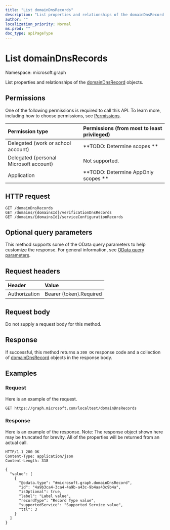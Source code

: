 ```yaml
---
title: "List domainDnsRecords"
description: "List properties and relationships of the domainDnsRecord objects."
author: ""
localization_priority: Normal
ms.prod: ""
doc_type: apiPageType
---
```


# List domainDnsRecords

Namespace: microsoft.graph

List properties and relationships of the [domainDnsRecord](../resources/domaindnsrecord.md) objects.

## Permissions
One of the following permissions is required to call this API. To learn more, including how to choose permissions, see [Permissions](/concepts/permissions-reference.md).

|Permission type|Permissions (from most to least privileged)|
|:---|:---|
|Delegated (work or school account)|**TODO: Determine scopes **|
|Delegated (personal Microsoft account)|Not supported.|
|Application|**TODO: Determine AppOnly scopes **|

## HTTP request
<!-- {
  "blockType": "ignored"
}
-->
``` http
GET /domainDnsRecords
GET /domains/{domainsId}/verificationDnsRecords
GET /domains/{domainsId}/serviceConfigurationRecords
```

## Optional query parameters
This method supports some of the OData query parameters to help customize the response. For general information, see [OData query parameters](/graph/query-parameters).

## Request headers
|Header|Value|
|:---|:---|
|Authorization|Bearer {token}.Required|

## Request body
Do not supply a request body for this method.

## Response
If successful, this method returns a `200 OK` response code and a collection of [domainDnsRecord](../resources/domaindnsrecord.md) objects in the response body.

## Examples

### Request
Here is an example of the request.
<!-- {
  "blockType": "request",
  "name": "get_domaindnsrecord"
}
-->
``` http
GET https://graph.microsoft.com/localtest/domainDnsRecords
```

### Response
Here is an example of the response. Note: The response object shown here may be truncated for brevity. All of the properties will be returned from an actual call.
<!-- {
  "blockType": "response",
  "truncated": true,
  "@odata.type": "collection(microsoft.graph.domaindnsrecord)"
}
-->
``` http
HTTP/1.1 200 OK
Content-Type: application/json
Content-Length: 318

{
  "value": [
    {
      "@odata.type": "#microsoft.graph.domainDnsRecord",
      "id": "4a9b3ca4-3ca4-4a9b-a43c-9b4aa43c9b4a",
      "isOptional": true,
      "label": "Label value",
      "recordType": "Record Type value",
      "supportedService": "Supported Service value",
      "ttl": 3
    }
  ]
}
```

